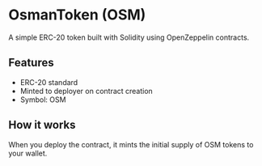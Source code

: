 # OsmanToken (OSM)

A simple ERC-20 token built with Solidity using OpenZeppelin contracts.

## Features
- ERC-20 standard
- Minted to deployer on contract creation
- Symbol: OSM

## How it works
When you deploy the contract, it mints the initial supply of OSM tokens to your wallet.
